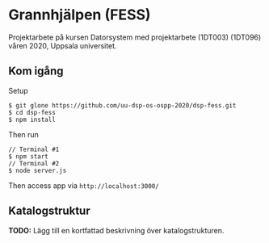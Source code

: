 # Grannhjälpen (FESS)

Projektarbete på kursen Datorsystem med projektarbete (1DT003) 
(1DT096) våren 2020, Uppsala universitet.

## Kom igång

Setup
```
$ git glone https://github.com/uu-dsp-os-ospp-2020/dsp-fess.git
$ cd dsp-fess
$ npm install 
```

Then run

```
// Terminal #1
$ npm start
// Terminal #2 
$ node server.js
```

Then access app via `http://localhost:3000/`



## Katalogstruktur

**TODO:** Lägg till en kortfattad beskrivning över katalogstrukturen.
